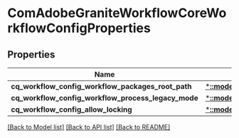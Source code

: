 # ComAdobeGraniteWorkflowCoreWorkflowConfigProperties

## Properties
Name | Type | Description | Notes
------------ | ------------- | ------------- | -------------
**cq_workflow_config_workflow_packages_root_path** | [***::models::ConfigNodePropertyArray**](configNodePropertyArray.md) |  | [optional] 
**cq_workflow_config_workflow_process_legacy_mode** | [***::models::ConfigNodePropertyBoolean**](configNodePropertyBoolean.md) |  | [optional] 
**cq_workflow_config_allow_locking** | [***::models::ConfigNodePropertyBoolean**](configNodePropertyBoolean.md) |  | [optional] 

[[Back to Model list]](../README.md#documentation-for-models) [[Back to API list]](../README.md#documentation-for-api-endpoints) [[Back to README]](../README.md)


